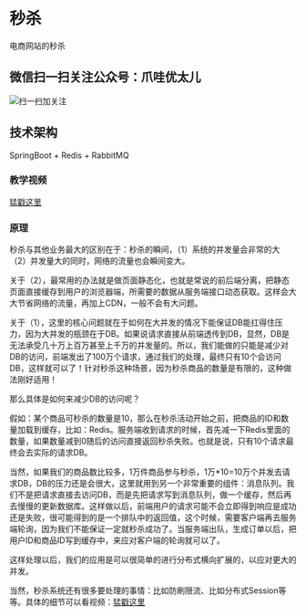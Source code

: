 # 秒杀
电商网站的秒杀

## 微信扫一扫关注公众号：爪哇优太儿
![扫一扫加关注](https://img-blog.csdnimg.cn/20190524100820287.jpg?x-oss-process=image/watermark,type_ZmFuZ3poZW5naGVpdGk,shadow_10,text_aHR0cHM6Ly9ibG9nLmNzZG4ubmV0L2dvbGRlbmZpc2gxOTE5,size_16,color_FFFFFF,t_7)

## 技术架构
SpringBoot + Redis + RabbitMQ

### 教学视频

[猛戳这里](http://coding.imooc.com/class/168.html)

### 原理

秒杀与其他业务最大的区别在于：秒杀的瞬间，（1）系统的并发量会非常的大（2）并发量大的同时，网络的流量也会瞬间变大。

关于（2），最常用的办法就是做页面静态化，也就是常说的前后端分离，把静态页面直接缓存到用户的浏览器端，所需要的数据从服务端接口动态获取。这样会大大节省网络的流量，再加上CDN，一般不会有大问题。

关于（1），这里的核心问题就在于如何在大并发的情况下能保证DB能扛得住压力，因为大并发的瓶颈在于DB。如果说请求直接从前端透传到DB，显然，DB是无法承受几十万上百万甚至上千万的并发量的。所以，我们能做的只能是减少对DB的访问，前端发出了100万个请求，通过我们的处理，最终只有10个会访问DB，这样就可以了！针对秒杀这种场景，因为秒杀商品的数量是有限的，这种做法刚好适用！

那么具体是如何来减少DB的访问呢？

假如：某个商品可秒杀的数量是10，那么在秒杀活动开始之前，把商品的ID和数量加载到缓存，比如：Redis。服务端收到请求的时候，首先减一下Redis里面的数量，如果数量减到0随后的访问直接返回秒杀失败。也就是说，只有10个请求最终会去实际的请求DB。

当然，如果我们的商品数比较多，1万件商品参与秒杀，1万*10=10万个并发去请求DB，DB的压力还是会很大，这里就用到另一个非常重要的组件：消息队列。我们不是把请求直接去访问DB，而是先把请求写到消息队列，做一个缓存，然后再去慢慢的更新数据库。这样做以后，前端用户的请求可能不会立即得到响应是成功还是失败，很可能得到的是一个排队中的返回值，这个时候，需要客户端再去服务端轮询，因为我们不能保证一定就秒杀成功了。当服务端出队，生成订单以后，把用户ID和商品ID写到缓存中，来应对客户端的轮询就可以了。

这样处理以后，我们的应用是可以很简单的进行分布式横向扩展的，以应对更大的并发。

当然，秒杀系统还有很多要处理的事情：比如防刷限流、比如分布式Session等等。具体的细节可以看视频：[猛戳这里](http://coding.imooc.com/class/168.html)

